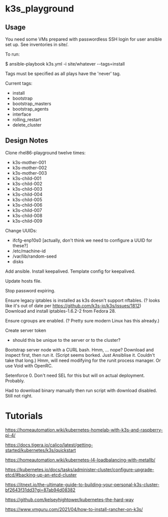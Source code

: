 # k3s_playground

## Usage

You need some VMs prepared with passwordless SSH login for user ansible set up. See inventories in site/.

To run:

$ ansible-playbook k3s.yml -i site/whatever --tags=install 

Tags must be specified as all plays have the 'never' tag.

Current tags:

- install
- bootstrap
- bootstrap_masters
- bootstrap_agents
- interface
- rolling_restart
- delete_cluster

## Design Notes

Clone rhel86-playground twelve times:
  - k3s-mother-001
  - k3s-mother-002
  - k3s-mother-003
  - k3s-child-001
  - k3s-child-002
  - k3s-child-003
  - k3s-child-004
  - k3s-child-005
  - k3s-child-006
  - k3s-child-007
  - k3s-child-008
  - k3s-child-009

Change UUIDs:
  - ifcfg-enp10s0 [actually, don't think we need to configure a UUID for these?]
  - /etc/machine-id
  - /var/lib/random-seed
  - disks

Add ansible.
Install keepalived.
Template config for keepalived.

Update hosts file.

Stop password expiring.

Ensure legacy iptables is installed as k3s doesn't support nftables. (? looks like it's out of date per https://github.com/k3s-io/k3s/issues/1812)
Download and install iptables-1.6.2-2 from Fedora 28.

Ensure cgroups are enabled. (? Pretty sure modern Linux has this already.)

Create server token
- should this be unique to the server or to the cluster?

Bootstrap server node with a CURL bash. Hmm, ... nope? Download and inspect first, then run it.
(Script seems borked. Just Ansiblise it. Couldn't take that long.)
Hmm, will need modifying for the runit process manager. Or use Void with OpenRC.

Setenforce 0. Don't need SEL for this but will on actual deployment. Probably.

Had to download binary manually then run script with download disabled. Still not right.

# Tutorials

https://homeautomation.wiki/kubernetes-homelab-with-k3s-and-raspberry-pi-4/

https://docs.tigera.io/calico/latest/getting-started/kubernetes/k3s/quickstart

https://homeautomation.wiki/kubernetes-l4-loadbalancing-with-metallb/

https://kubernetes.io/docs/tasks/administer-cluster/configure-upgrade-etcd/#backing-up-an-etcd-cluster

https://itnext.io/the-ultimate-guide-to-building-your-personal-k3s-cluster-bf2643f31dd3?gi=87ab94d08382

https://github.com/kelseyhightower/kubernetes-the-hard-way

https://www.vmguru.com/2021/04/how-to-install-rancher-on-k3s/

